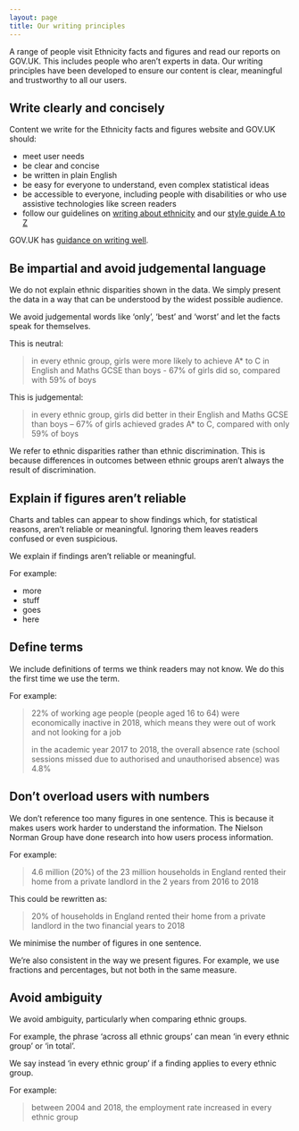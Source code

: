 ```yaml
---
layout: page
title: Our writing principles
---
```


A range of people visit Ethnicity facts and figures and read our reports on GOV.UK. This includes people who aren’t experts in data. Our writing principles have been developed to ensure our content is clear, meaningful and trustworthy to all our users.

## Write clearly and concisely

Content we write for the Ethnicity facts and figures website and GOV.UK should:

* meet user needs
* be clear and concise
* be written in plain English
* be easy for everyone to understand, even complex statistical ideas
* be accessible to everyone, including people with disabilities or who use assistive technologies like screen readers 
* follow our guidelines on [writing about ethnicity](writing-about-ethnicity) and our [style guide A to Z](a-z)

GOV.UK has [guidance on writing well](https://www.gov.uk/guidance/content-design/writing-for-gov-uk).

## Be impartial and avoid judgemental language

We do not explain ethnic disparities shown in the data. We simply present the data in a way that can be understood by the widest possible audience.

We avoid judgemental words like ‘only’, ‘best’ and ‘worst’ and let the facts speak for themselves.

This is neutral:

> in every ethnic group, girls were more likely to achieve A* to C in English and Maths GCSE than boys - 67% of girls did so, compared with 59% of boys

This is judgemental:

> in every ethnic group, girls did better in their English and Maths GCSE than boys – 67% of girls achieved grades A* to C, compared with only 59% of boys

We refer to ethnic disparities rather than ethnic discrimination. This is because differences in outcomes between ethnic groups aren’t always the result of discrimination. 

## Explain if figures aren’t reliable

Charts and tables can appear to show findings which, for statistical reasons, aren’t reliable or meaningful. Ignoring them leaves readers confused or even suspicious. 

We explain if findings aren’t reliable or meaningful.

For example:

* more
* stuff
* goes
* here

## Define terms

We include definitions of terms we think readers may not know. We do this the first time we use the term.

For example:

> 22% of working age people (people aged 16 to 64) were economically inactive in 2018, which means they were out of work and not looking for a job
>
> in the academic year 2017 to 2018, the overall absence rate (school sessions missed due to authorised and unauthorised absence) was 4.8%

## Don’t overload users with numbers

We don’t reference too many figures in one sentence. This is because it makes users work harder to understand the information. The Nielson Norman Group have done research into how users process information.

For example:

> 4.6 million (20%) of the 23 million households in England rented their home from a private landlord in the 2 years from 2016 to 2018

This could be rewritten as:

> 20% of households in England rented their home from a private landlord in the two financial years to 2018

We minimise the number of figures in one sentence.
 
We’re also consistent in the way we present figures. For example, we use fractions and percentages, but not both in the same measure. 

## Avoid ambiguity

We avoid ambiguity, particularly when comparing ethnic groups.

For example, the phrase ‘across all ethnic groups’ can mean ‘in every ethnic group’ or ‘in total’.

We say instead ‘in every ethnic group’ if a finding applies to every ethnic group. 

For example:

> between 2004 and 2018, the employment rate increased in every ethnic group
